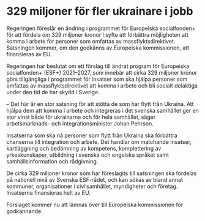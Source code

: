 # 329 miljoner för fler ukrainare i jobb

Regeringen föreslår en ändring i programmet för Europeiska socialfonden+ för att fördela om 329 miljoner kronor i syfte att förbättra möjligheten att komma i arbete för personer som omfattas av massflyktsdirektivet. Satsningen kommer, om den godkänns av Europeiska kommissionen, att finansieras av EU.

Regeringen har beslutat om ett förslag till ändrat program för Europeiska socialfonden+ (ESF+) 2021–2027, som innebär att cirka 329 miljoner kronor görs tillgängliga i programmet för insatser som ska hjälpa personer som omfattas av massflyktsdirektivet att komma i arbete och bli socialt delaktiga under den tid de har skydd i Sverige.

– Det här är en stor satsning för att stötta de som har flytt från Ukraina. Att hjälpa dem att komma i arbete och integreras i det svenska samhället ger en stor vinst både för ukrainarna och för hela samhället, säger arbetsmarknads- och integrationsminister Johan Pehrson.

Insatserna som ska nå personer som flytt från Ukraina ska förbättra chanserna till integration och arbete. Det handlar om matchande insatser, kartläggning och bedömning av kompetens, komplettering av yrkeskunskaper, utbildning i svenska och engelska språket samt samhällsinformation och rådgivning.

De cirka 329 miljoner kronor som har föreslagits till satsningen ska fördelas på nationell nivå av Svenska ESF-rådet, och kan sökas av bland annat kommuner, organisationer i civilsamhället, myndigheter och företag. Insatserna finansieras helt av EU.

Förslaget kommer nu att lämnas över till Europeiska kommissionen för godkännande.

